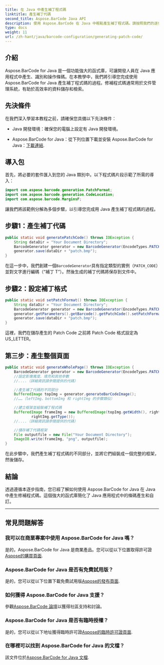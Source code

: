 ```yaml
---
title: 在 Java 中產生補丁程式碼
linktitle: 產生補丁代碼
second_title: Aspose.BarCode Java API
description: 使用 Aspose.BarCode 在 Java 中輕鬆產生補丁程式碼。請按照我們的逐步指南進行高效率的條碼產生。
type: docs
weight: 11
url: /zh-hant/java/barcode-configuration/generating-patch-code/
---
```


## 介紹

Aspose.BarCode for Java 是一個功能強大的函式庫，可讓開發人員在 Java 應用程式中產生、識別和操作條碼。在本教學中，我們將引導您完成使用 Aspose.BarCode for Java 產生補丁程式碼的過程。修補程式碼通常用於文件管理系統，有助於高效率的資料儲存和檢索。

## 先決條件

在我們深入學習本教程之前，請確保您具備以下先決條件：

- Java 開發環境：確保您的電腦上設定有 Java 開發環境。

-  Aspose.BarCode for Java：從下列位置下載並安裝 Aspose.BarCode for Java：[下載連結](https://releases.aspose.com/barcode/java/).

## 導入包

首先，將必要的套件匯入到您的 Java 類別中。以下程式碼片段示範了所需的導入：

```java
import com.aspose.barcode.generation.PatchFormat;
import com.aspose.barcode.generation.CodeLocation;
import com.aspose.barcode.MarginsF;
```

讓我們將該範例分解為多個步驟，以引導您完成用 Java 產生補丁程式碼的過程。

## 步驟1：產生補丁代碼

```java
public static void generatePatchCode() throws IOException {
    String dataDir = "Your Document Directory";
    BarcodeGenerator generator = new BarcodeGenerator(EncodeTypes.PATCH_CODE, "Patch T");
    generator.save(dataDir + "patch.bmp");
}
```

在這一步中，我們創建一個`BarcodeGenerator`具有指定類型的實例（`PATCH_CODE`）並對文字進行編碼（“補丁 T”）。然後生成的補丁代碼將保存到文件中。

## 步驟2：設定補丁格式

```java
public static void setPatchFormat() throws IOException {
    String dataDir = "Your Document Directory";
    BarcodeGenerator generator = new BarcodeGenerator(EncodeTypes.PATCH_CODE, "Patch T");
    generator.getParameters().getBarcode().getPatchCode().setPatchFormat(PatchFormat.US_LETTER);
    generator.save(dataDir + "patch.bmp");
}
```

這裡，我們在儲存產生的 Patch Code 之前將 Patch Code 格式設定為 US_LETTER。

## 第三步：產生整個頁面

```java
public static void generateWholePage() throws IOException {
    BarcodeGenerator generator = new BarcodeGenerator(EncodeTypes.PATCH_CODE, "Patch T");
    //設定影像寬度、填充和其他參數
    //....（詳細資訊請參閱提供的代碼）

    //產生補丁代碼的不同部分
    BufferedImage topImg = generator.generateBarCodeImage();
    //……（leftImg、bottomImg 和 rightImg 的步驟類似）

    //建立框架並組裝補丁程式碼
    BufferedImage frameImg = new BufferedImage(topImg.getWidth(), rightImg.getHeight() + 2 * topImg.getHeight(),
            rightImg.getType());
    //....（詳細資訊請參閱提供的代碼）

    //儲存補丁代碼框架
    File outputfile = new File("Your Document Directory");
    ImageIO.write(frameImg, "png", outputfile);
}
```

在此步驟中，我們產生補丁程式碼的不同部分，並將它們組裝成一個完整的框架，然後儲存。

## 結論

透過遵循本逐步指南，您已經了解如何使用 Aspose.BarCode for Java 在 Java 中產生修補程式碼。這個強大的函式庫簡化了 Java 應用程式中的條碼產生和自訂。

---

## 常見問題解答

### 我可以在商業專案中使用 Aspose.BarCode for Java 嗎？
是的，Aspose.BarCode for Java 是商業產品。您可以從以下位置取得許可證[Aspose的購買頁面](https://purchase.aspose.com/buy).

### Aspose.BarCode for Java 是否有免費試用版？
是的，您可以從以下位置下載免費試用版[Aspose的發布頁面](https://releases.aspose.com/).

### 如何獲得 Aspose.BarCode for Java 支援？
參觀[Aspose.BarCode 論壇](https://forum.aspose.com/c/barcode/13)以獲得社區支持和討論。

### Aspose.BarCode for Java 是否有臨時授權？
是的，您可以從以下地址獲得臨時許可證[Aspose的臨時許可證頁面](https://purchase.aspose.com/temporary-license/).

### 在哪裡可以找到 Aspose.BarCode for Java 的文檔？
該文件位於[Aspose.BarCode for Java 文檔](https://reference.aspose.com/barcode/java/).
